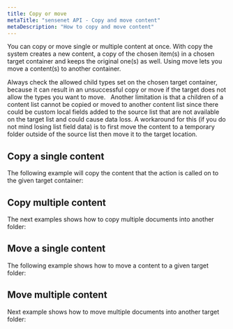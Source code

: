 ```yaml
---
title: Copy or move
metaTitle: "sensenet API - Copy and move content"
metaDescription: "How to copy and move content"
---
```


You can copy or move single or multiple content at once. With copy the system creates a new content, a copy of the chosen item(s) in a chosen target container and keeps the original one(s) as well. Using move lets you move a content(s) to another container.

<note severity="info">Always check the allowed child types set on the chosen target container, because it can result in an unsuccessful copy or move if the target does not allow the types you want to move.</note>
&nbsp;
<note severity="info">Another limitation is that a children of a content list cannot be copied or moved to another content list since there could be custom local fields added to the source list that are not available on the target list and could cause data loss. A workaround for this (if you do not mind losing list field data) is to first move the content to a temporary folder outside of the source list then move it to the target location.</note>

## Copy a single content

The following example will copy the content that the action is called on to the given target container:

<tab category="content-management" article="copy-move" example="copyContent" />

## Copy multiple content

The next examples shows how to copy multiple documents into another folder:

<tab category="content-management" article="copy-move" example="copyMultiple" />

## Move a single content

The following example shows how to move a content to a given target folder:

<tab category="content-management" article="copy-move" example="moveContent" />

## Move multiple content

Next example shows how to move multiple documents into another target folder:

<tab category="content-management" article="copy-move" example="moveMultiple" />
